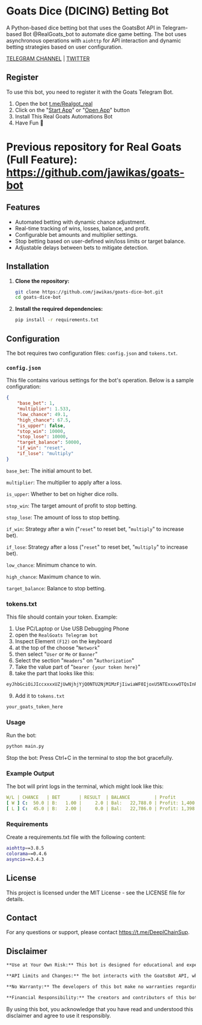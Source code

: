 # Goats Dice (DICING) Betting Bot

A Python-based dice betting bot that uses the GoatsBot API in Telegram-based Bot @RealGoats_bot to automate dice game betting. The bot uses asynchronous operations with `aiohttp` for API interaction and dynamic betting strategies based on user configuration.

[TELEGRAM CHANNEL](https://t.me/Deeplchain) | [TWITTER](https://x.com/itsjaw_real)

## Register

To use this bot, you need to register it with the Goats Telegram Bot. 

1. Open the bot [t.me/Realgot_real](https://t.me/realgoats_bot/run?startapp=99effa5e-ac44-4be5-8f0d-64cf69f796e9)
2. Click on the "[Start App](https://t.me/realgoats_bot/run?startapp=99effa5e-ac44-4be5-8f0d-64cf69f796e9)" or "[Open App]([url](https://t.me/realgoats_bot/run?startapp=99effa5e-ac44-4be5-8f0d-64cf69f796e9))" button
3. Install This Real Goats Automations Bot
4. Have Fun 🦈

**Previous repository for Real Goats (Full Feature):** https://github.com/jawikas/goats-bot
=
## Features

- Automated betting with dynamic chance adjustment.
- Real-time tracking of wins, losses, balance, and profit.
- Configurable bet amounts and multiplier settings.
- Stop betting based on user-defined win/loss limits or target balance.
- Adjustable delays between bets to mitigate detection.

## Installation

1. **Clone the repository:**

    ```bash
    git clone https://github.com/jawikas/goats-dice-bot.git
    cd goats-dice-bot
    ```

2. **Install the required dependencies:**

    ```bash
    pip install -r requirements.txt
    ```

## Configuration

The bot requires two configuration files: `config.json` and `tokens.txt`.

### `config.json`

This file contains various settings for the bot's operation. Below is a sample configuration:

```json
{
    "base_bet": 1,
    "multiplier": 1.533, 
    "low_chance": 49.1,
    "high_chance": 67.5,
    "is_upper": false,
    "stop_win": 10000,
    "stop_lose": 10000,
    "target_balance": 50000,
    "if_win": "reset",  
    "if_lose": "multiply"
}
```
`base_bet`: The initial amount to bet.

`multiplier`: The multiplier to apply after a loss.

`is_upper`: Whether to bet on higher dice rolls.

`stop_win`: The target amount of profit to stop betting.

`stop_lose`: The amount of loss to stop betting.

`if_win`: Strategy after a win ("`reset`" to reset bet, "`multiply`" to increase bet).

`if_lose`: Strategy after a loss ("`reset`" to reset bet, "`multiply`" to increase bet).

`low_chance`: Minimum chance to win.

`high_chance`: Maximum chance to win.

`target_balance`: Balance to stop betting.

### tokens.txt
This file should contain your token. Example:

1. Use PC/Laptop or Use USB Debugging Phone
2. open the `RealGoats Telegram bot`
3. Inspect Element `(F12)` on the keyboard
4. at the top of the choose "`Network`" 
5. then select "`User` or `Me` or `Banner`" 
6. Select the section "`Headers`" on "`Authorization`"
7. Take the value part of "`bearer {your token here}`"
8. take the part that looks like this:
```txt
eyJhbGciOiJIccxxxxUZjUwNjhjYjQ0NTU2NjM1MzFjIiwiaWF0IjoxU5NTExxxwOTQsInR5cGxxxUiOiJhY2Nlc3xxxxMihNssBJMy-268k5ZcFlLxxxKDTSI
```
9. Add it to `tokens.txt`
```txt
your_goats_token_here
```
### Usage
Run the bot:

```bash
python main.py
```
Stop the bot: Press Ctrl+C in the terminal to stop the bot gracefully.

### Example Output
The bot will print logs in the terminal, which might look like this:

```yaml
W/L | CHANCE   | BET       | RESULT  | BALANCE         | Profit
[ W ] C:  50.0 | B:   1.00 |     2.0 | Bal:   22,788.0 | Profit: 1,400.0
[ L ] C:  45.0 | B:   2.00 |     0.0 | Bal:   22,786.0 | Profit: 1,398.0
```
### Requirements
Create a requirements.txt file with the following content:

```bash
aiohttp==3.8.5
colorama==0.4.6
asyncio==3.4.3
```

## License
This project is licensed under the MIT License - see the LICENSE file for details.

## Contact
For any questions or support, please contact https://t.me/DeeplChainSup.

## Disclaimer

```txt
**Use at Your Own Risk:** This bot is designed for educational and experimental purposes only. Betting and gambling carry inherent risks, and using this bot does not guarantee profits. Be aware of the legal and financial implications of online gambling in your jurisdiction before using this bot.

**API Limits and Changes:** The bot interacts with the GoatsBot API, which may have usage limits or change over time. The functionality of this bot may be affected by changes in the API or its policies.

**No Warranty:** The developers of this bot make no warranties regarding its performance, accuracy, or reliability. Use this bot at your own risk, and ensure you understand how it works before deploying it in a live environment.

**Financial Responsibility:** The creators and contributors of this bot are not responsible for any financial loss, damage, or legal issues that may arise from its use. Always gamble responsibly and only wager what you can afford to lose.
```
By using this bot, you acknowledge that you have read and understood this disclaimer and agree to use it responsibly.
